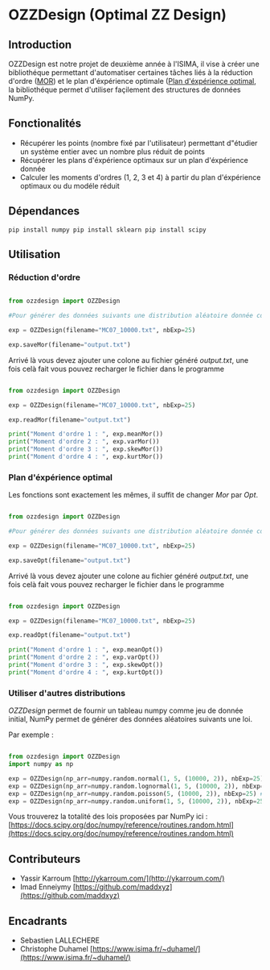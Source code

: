 # OZZDesign (Optimal ZZ Design)

## Introduction

OZZDesign est notre projet de deuxième année à l'ISIMA, il vise à créer une bibliothéque permettant d'automatiser
certaines tâches liés à la réduction d'ordre ([MOR](https://en.wikipedia.org/wiki/Model_order_reduction)) et le plan
d'éxpérience optimale ([Plan d'éxpérience optimal](https://en.wikipedia.org/wiki/Optimal_design), la bibliothéque
permet d'utiliser façilement des structures de données NumPy.

## Fonctionalités

* Récupérer les points (nombre fixé par l'utilisateur) permettant d"étudier un système entier avec un nombre plus réduit de points
* Récupérer les plans d'éxpérience optimaux sur un plan d'éxpérience donnée
* Calculer les moments d'ordres (1, 2, 3 et 4) à partir du plan d'éxpérience optimaux ou du modéle réduit

## Dépendances

`
pip install numpy
pip install sklearn
pip install scipy
`

## Utilisation

### Réduction d'ordre

```python

from ozzdesign import OZZDesign

#Pour générer des données suivants une distribution aléatoire donnée cd plus bas)

exp = OZZDesign(filename="MC07_10000.txt", nbExp=25)

exp.saveMor(filename="output.txt")

```

Arrivé là vous devez ajouter une colone au fichier généré *output.txt*, une fois celà fait vous pouvez recharger le fichier dans le programme

```python

from ozzdesign import OZZDesign

exp = OZZDesign(filename="MC07_10000.txt", nbExp=25)

exp.readMor(filename="output.txt")

print("Moment d'ordre 1 : ", exp.meanMor())
print("Moment d'ordre 2 : ", exp.varMor())
print("Moment d'ordre 3 : ", exp.skewMor())
print("Moment d'ordre 4 : ", exp.kurtMor())

```

### Plan d'éxpérience optimal

Les fonctions sont exactement les mêmes, il suffit de changer *Mor* par *Opt*.

```python

from ozzdesign import OZZDesign

#Pour générer des données suivants une distribution aléatoire donnée cd plus bas)

exp = OZZDesign(filename="MC07_10000.txt", nbExp=25)

exp.saveOpt(filename="output.txt")

```

Arrivé là vous devez ajouter une colone au fichier généré *output.txt*, une fois celà fait vous pouvez recharger le fichier dans le programme

```python

from ozzdesign import OZZDesign

exp = OZZDesign(filename="MC07_10000.txt", nbExp=25)

exp.readOpt(filename="output.txt")

print("Moment d'ordre 1 : ", exp.meanOpt())
print("Moment d'ordre 2 : ", exp.varOpt())
print("Moment d'ordre 3 : ", exp.skewOpt())
print("Moment d'ordre 4 : ", exp.kurtOpt())

```

### Utiliser d'autres distributions

*OZZDesign* permet de fournir un tableau numpy comme jeu de donnée initial, NumPy permet de générer des données aléatoires suivants une loi.

Par exemple :

```python

from ozzdesign import OZZDesign
import numpy as np

exp = OZZDesign(np_arr=numpy.random.normal(1, 5, (10000, 2)), nbExp=25) # Normal(1, 5)
exp = OZZDesign(np_arr=numpy.random.lognormal(1, 5, (10000, 2)), nbExp=25) # LogNormal(1, 5)
exp = OZZDesign(np_arr=numpy.random.poisson(5, (10000, 2)), nbExp=25) # Poisson(lambda = 5)
exp = OZZDesign(np_arr=numpy.random.uniform(1, 5, (10000, 2)), nbExp=25) # Uniforme [1, 5]

```

Vous trouverez la totalité des lois proposées par NumPy ici : [https://docs.scipy.org/doc/numpy/reference/routines.random.html](https://docs.scipy.org/doc/numpy/reference/routines.random.html)





## Contributeurs

* Yassir Karroum [http://ykarroum.com/](http://ykarroum.com/)
* Imad Enneiymy [https://github.com/maddxyz](https://github.com/maddxyz)

## Encadrants

* Sebastien LALLECHERE
* Christophe Duhamel [https://www.isima.fr/~duhamel/](https://www.isima.fr/~duhamel/)

